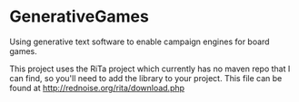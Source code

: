# GenerativeGames
Using generative text software to enable campaign engines for board games.

This project uses the RiTa project which currently has no maven repo that I can find, so you'll need to add the library to your project.
This file can be found at http://rednoise.org/rita/download.php
